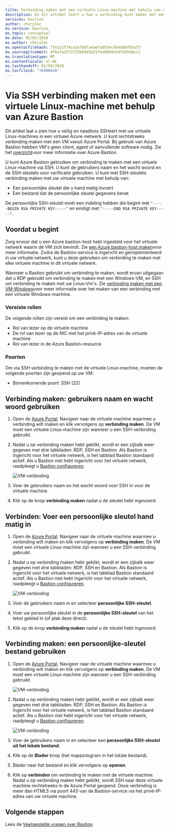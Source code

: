 ```yaml
---
title: Verbinding maken met een virtuele Linux-machine met behulp van Azure Bastion | Microsoft Docs
description: In dit artikel leert u hoe u verbinding kunt maken met een virtuele Linux-machine met behulp van Azure Bastion.
services: bastion
author: cherylmc
ms.service: bastion
ms.topic: conceptual
ms.date: 02/03/2020
ms.author: cherylmc
ms.openlocfilehash: 7fe1c2f74ca2a7b0fa4aefad934c45edd6f85a73
ms.sourcegitcommit: 4f6a7a2572723b0405a21fea0894d34f9d5b8e12
ms.translationtype: MT
ms.contentlocale: nl-NL
ms.lasthandoff: 02/04/2020
ms.locfileid: "76990438"
---
```

# <a name="connect-using-ssh-to-a-linux-virtual-machine-using-azure-bastion"></a>Via SSH verbinding maken met een virtuele Linux-machine met behulp van Azure Bastion

Dit artikel laat u zien hoe u veilig en naadloos SSHeert met uw virtuele Linux-machines in een virtueel Azure-netwerk. U kunt rechtstreeks verbinding maken met een VM vanuit Azure Portal. Bij gebruik van Azure Bastion hebben VM's geen client, agent of aanvullende software nodig. Zie het [overzicht](bastion-overview.md)voor meer informatie over Azure Bastion.

U kunt Azure Bastion gebruiken om verbinding te maken met een virtuele Linux-machine via SSH. U kunt de gebruikers naam en het wacht woord en de SSH-sleutels voor verificatie gebruiken. U kunt met SSH-sleutels verbinding maken met uw virtuele machine met behulp van:

* Een persoonlijke sleutel die u hand matig invoert
* Een bestand dat de persoonlijke sleutel gegevens bevat

De persoonlijke SSH-sleutel moet een indeling hebben die begint met `"-----BEGIN RSA PRIVATE KEY-----"` en eindigt met `"-----END RSA PRIVATE KEY-----"`.

## <a name="before-you-begin"></a>Voordat u begint

Zorg ervoor dat u een Azure bastion-host hebt ingesteld voor het virtuele netwerk waarin de VM zich bevindt. Zie [een Azure bastion-host maken](bastion-create-host-portal.md)voor meer informatie. Zodra de Bastion-service is ingericht en geïmplementeerd in uw virtuele netwerk, kunt u deze gebruiken om verbinding te maken met elke virtuele machine in dit virtuele netwerk. 

Wanneer u Bastion gebruikt om verbinding te maken, wordt ervan uitgegaan dat u RDP gebruikt om verbinding te maken met een Windows-VM, en SSH om verbinding te maken met uw Linux-Vm's. Zie [verbinding maken met een VM-Windows](bastion-connect-vm-rdp.md)voor meer informatie over het maken van een verbinding met een virtuele Windows-machine.

### <a name="required-roles"></a>Vereiste rollen

De volgende rollen zijn vereist om een verbinding te maken:

* Rol van lezer op de virtuele machine
* De rol van lezer op de NIC met het privé-IP-adres van de virtuele machine
* Rol van lezer in de Azure Bastion-resource

### <a name="ports"></a>Poorten

Om via SSH verbinding te maken met de virtuele Linux-machine, moeten de volgende poorten zijn geopend op uw VM:

* Binnenkomende poort: SSH (22)


## <a name="username"></a>Verbinding maken: gebruikers naam en wacht woord gebruiken

1.   Open de [Azure Portal](https://portal.azure.com). Navigeer naar de virtuele machine waarmee u verbinding wilt maken en klik vervolgens op **verbinding maken**. De VM moet een virtuele Linux-machine zijn wanneer u een SSH-verbinding gebruikt.
1. Nadat u op verbinding maken hebt geklikt, wordt er een zijbalk weer gegeven met drie tabbladen: RDP, SSH en Bastion. Als Bastion is ingericht voor het virtuele netwerk, is het tabblad Bastion standaard actief. Als u Bastion niet hebt ingericht voor het virtuele netwerk, raadpleegt u [Bastion configureren](bastion-create-host-portal.md).

   ![VM-verbinding](./media/bastion-connect-vm-ssh/bastion.png)
1. Voer de gebruikers naam en het wacht woord voor SSH in voor de virtuele machine.
1. Klik op de knop **verbinding maken** nadat u de sleutel hebt ingevoerd.

## <a name="privatekey"></a>Verbinden: Voer een persoonlijke sleutel hand matig in

1. Open de [Azure Portal](https://portal.azure.com). Navigeer naar de virtuele machine waarmee u verbinding wilt maken en klik vervolgens op **verbinding maken**. De VM moet een virtuele Linux-machine zijn wanneer u een SSH-verbinding gebruikt.
1. Nadat u op verbinding maken hebt geklikt, wordt er een zijbalk weer gegeven met drie tabbladen: RDP, SSH en Bastion. Als Bastion is ingericht voor het virtuele netwerk, is het tabblad Bastion standaard actief. Als u Bastion niet hebt ingericht voor het virtuele netwerk, raadpleegt u [Bastion configureren](bastion-create-host-portal.md).

   ![VM-verbinding](./media/bastion-connect-vm-ssh/bastion.png)
1. Voer de gebruikers naam in en selecteer **persoonlijke SSH-sleutel**.
1. Voer uw persoonlijke sleutel in de **persoonlijke SSH-sleutel** van het tekst gebied in (of plak deze direct).
1. Klik op de knop **verbinding maken** nadat u de sleutel hebt ingevoerd.

## <a name="ssh"></a>Verbinding maken: een persoonlijke-sleutel bestand gebruiken

1. Open de [Azure Portal](https://portal.azure.com). Navigeer naar de virtuele machine waarmee u verbinding wilt maken en klik vervolgens op **verbinding maken**. De VM moet een virtuele Linux-machine zijn wanneer u een SSH-verbinding gebruikt.

   ![VM-verbinding](./media/bastion-connect-vm-ssh/connect.png)
1. Nadat u op verbinding maken hebt geklikt, wordt er een zijbalk weer gegeven met drie tabbladen: RDP, SSH en Bastion. Als Bastion is ingericht voor het virtuele netwerk, is het tabblad Bastion standaard actief. Als u Bastion niet hebt ingericht voor het virtuele netwerk, raadpleegt u [Bastion configureren](bastion-create-host-portal.md).

   ![VM-verbinding](./media/bastion-connect-vm-ssh/bastion.png)
1. Voer de gebruikers naam in en selecteer een **persoonlijke SSH-sleutel uit het lokale bestand**.
1. Klik op de **Blader** knop (het mappictogram in het lokale bestand).
1. Blader naar het bestand en klik vervolgens op **openen**.
1. Klik op **verbinden** om verbinding te maken met de virtuele machine. Nadat u op verbinding maken hebt geklikt, wordt SSH naar deze virtuele machine rechtstreeks in de Azure Portal geopend. Deze verbinding is meer dan HTML5 via poort 443 van de Bastion-service via het privé-IP-adres van uw virtuele machine.

## <a name="next-steps"></a>Volgende stappen

Lees de [Veelgestelde vragen over Bastion](bastion-faq.md)

